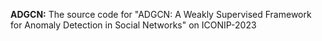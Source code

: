 **ADGCN:**
The source code for "ADGCN: A Weakly Supervised Framework for Anomaly Detection in Social Networks" on ICONIP-2023

